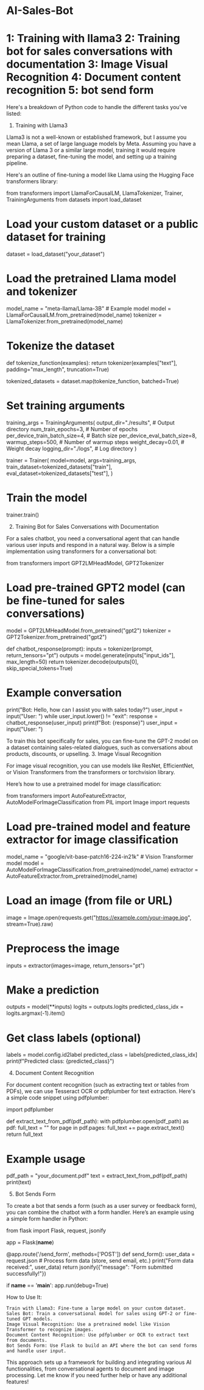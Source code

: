 # AI-Sales-Bot
1: Training with llama3
2: Training bot for sales conversations with documentation
3: Image Visual Recognition
4: Document content recognition
5: bot send form
==============
Here's a breakdown of Python code to handle the different tasks you've listed:
1. Training with Llama3

Llama3 is not a well-known or established framework, but I assume you mean Llama, a set of large language models by Meta. Assuming you have a version of Llama 3 or a similar large model, training it would require preparing a dataset, fine-tuning the model, and setting up a training pipeline.

Here's an outline of fine-tuning a model like Llama using the Hugging Face transformers library:

from transformers import LlamaForCausalLM, LlamaTokenizer, Trainer, TrainingArguments
from datasets import load_dataset

# Load your custom dataset or a public dataset for training
dataset = load_dataset("your_dataset")

# Load the pretrained Llama model and tokenizer
model_name = "meta-llama/Llama-3B"  # Example model
model = LlamaForCausalLM.from_pretrained(model_name)
tokenizer = LlamaTokenizer.from_pretrained(model_name)

# Tokenize the dataset
def tokenize_function(examples):
    return tokenizer(examples["text"], padding="max_length", truncation=True)

tokenized_datasets = dataset.map(tokenize_function, batched=True)

# Set training arguments
training_args = TrainingArguments(
    output_dir="./results",  # Output directory
    num_train_epochs=3,      # Number of epochs
    per_device_train_batch_size=4,  # Batch size
    per_device_eval_batch_size=8,
    warmup_steps=500,        # Number of warmup steps
    weight_decay=0.01,       # Weight decay
    logging_dir="./logs",    # Log directory
)

trainer = Trainer(
    model=model,
    args=training_args,
    train_dataset=tokenized_datasets["train"],
    eval_dataset=tokenized_datasets["test"],
)

# Train the model
trainer.train()

2. Training Bot for Sales Conversations with Documentation

For a sales chatbot, you need a conversational agent that can handle various user inputs and respond in a natural way. Below is a simple implementation using transformers for a conversational bot:

from transformers import GPT2LMHeadModel, GPT2Tokenizer

# Load pre-trained GPT2 model (can be fine-tuned for sales conversations)
model = GPT2LMHeadModel.from_pretrained("gpt2")
tokenizer = GPT2Tokenizer.from_pretrained("gpt2")

def chatbot_response(prompt):
    inputs = tokenizer(prompt, return_tensors="pt")
    outputs = model.generate(inputs["input_ids"], max_length=50)
    return tokenizer.decode(outputs[0], skip_special_tokens=True)

# Example conversation
print("Bot: Hello, how can I assist you with sales today?")
user_input = input("User: ")
while user_input.lower() != "exit":
    response = chatbot_response(user_input)
    print(f"Bot: {response}")
    user_input = input("User: ")

To train this bot specifically for sales, you can fine-tune the GPT-2 model on a dataset containing sales-related dialogues, such as conversations about products, discounts, or upselling.
3. Image Visual Recognition

For image visual recognition, you can use models like ResNet, EfficientNet, or Vision Transformers from the transformers or torchvision library.

Here’s how to use a pretrained model for image classification:

from transformers import AutoFeatureExtractor, AutoModelForImageClassification
from PIL import Image
import requests

# Load pre-trained model and feature extractor for image classification
model_name = "google/vit-base-patch16-224-in21k"  # Vision Transformer model
model = AutoModelForImageClassification.from_pretrained(model_name)
extractor = AutoFeatureExtractor.from_pretrained(model_name)

# Load an image (from file or URL)
image = Image.open(requests.get("https://example.com/your-image.jpg", stream=True).raw)

# Preprocess the image
inputs = extractor(images=image, return_tensors="pt")

# Make a prediction
outputs = model(**inputs)
logits = outputs.logits
predicted_class_idx = logits.argmax(-1).item()

# Get class labels (optional)
labels = model.config.id2label
predicted_class = labels[predicted_class_idx]
print(f"Predicted class: {predicted_class}")

4. Document Content Recognition

For document content recognition (such as extracting text or tables from PDFs), we can use Tesseract OCR or pdfplumber for text extraction. Here's a simple code snippet using pdfplumber:

import pdfplumber

def extract_text_from_pdf(pdf_path):
    with pdfplumber.open(pdf_path) as pdf:
        full_text = ""
        for page in pdf.pages:
            full_text += page.extract_text()
    return full_text

# Example usage
pdf_path = "your_document.pdf"
text = extract_text_from_pdf(pdf_path)
print(text)

5. Bot Sends Form

To create a bot that sends a form (such as a user survey or feedback form), you can combine the chatbot with a form handler. Here’s an example using a simple form handler in Python:

from flask import Flask, request, jsonify

app = Flask(__name__)

@app.route('/send_form', methods=['POST'])
def send_form():
    user_data = request.json
    # Process form data (store, send email, etc.)
    print("Form data received:", user_data)
    return jsonify({"message": "Form submitted successfully!"})

if __name__ == '__main__':
    app.run(debug=True)

How to Use It:

    Train with Llama3: Fine-tune a large model on your custom dataset.
    Sales Bot: Train a conversational model for sales using GPT-2 or fine-tuned GPT models.
    Image Visual Recognition: Use a pretrained model like Vision Transformer to recognize images.
    Document Content Recognition: Use pdfplumber or OCR to extract text from documents.
    Bot Sends Form: Use Flask to build an API where the bot can send forms and handle user input.

This approach sets up a framework for building and integrating various AI functionalities, from conversational agents to document and image processing. Let me know if you need further help or have any additional features!
